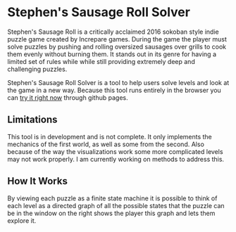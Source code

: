 # Stephen's Sausage Roll Solver

Stephen's Sausage Roll is a critically acclaimed 2016 sokoban style indie puzzle
game created by Increpare games. During the game the player must solve puzzles
by pushing and rolling oversized sausages over grills to cook them evenly without
burning them. It stands out in its genre for having a limited set of rules while
while still providing extremely deep and challenging puzzles.

Stephen's Sausage Roll Solver is a tool to help users solve levels and look at
the game in a new way. Because this tool runs entirely in the browser you can
[try it right now](https://kerstop.github.io/StephensSausageRollSolver/)
through github pages.

## Limitations

This tool is in development and is not complete. It only implements the mechanics
of the first world, as well as some from the second. Also because of the way the
visualizations work some more complicated levels may not work properly. I am
currently working on methods to address this.

## How It Works

By viewing each puzzle as a finite state machine it is possible to think of each
level as a directed graph of all the possible states that the puzzle can be in
the window on the right shows the player this graph and lets them explore it.
